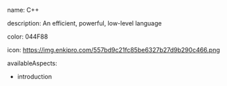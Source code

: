 name: C++

description: An efficient, powerful, low-level language

color: 044F88

icon: https://img.enkipro.com/557bd9c21fc85be6327b27d9b290c466.png

availableAspects:
  - introduction
